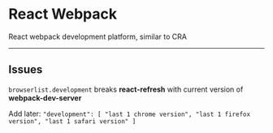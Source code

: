# React Webpack

React webpack development platform, similar to CRA

---

## Issues

`browserlist.development` breaks **react-refresh** with current version of **webpack-dev-server**

Add later:
`"development": [ "last 1 chrome version", "last 1 firefox version", "last 1 safari version" ]`
